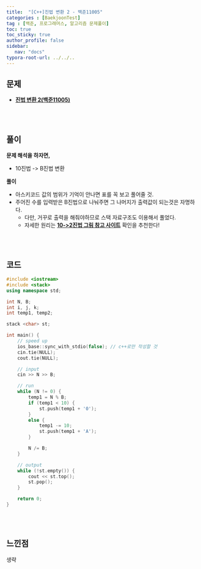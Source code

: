 ```yaml
---
title:  "[C++]진법 변환 2 - 백준11005"
categories : [BaekjoonTest]
tag : [백준, 프로그래머스, 알고리즘 문제풀이]
toc: true
toc_sticky: true
author_profile: false
sidebar:
   nav: "docs"
typora-root-url: ../../..
---
```




## 문제

* **[진법 변환 2(백준11005)](https://www.acmicpc.net/problem/11005)**

<br><br>

## 풀이

**문제 해석을 하자면,**

* 10진법 -> B진법 변환



**풀이**

* 아스키코드 값의 범위가 기억이 안나면 표를 꼭 보고 풀어줄 것.
* 주어진 수를 입력받은 B진법으로 나눠주면 그 나머지가 출력값이 되는것은 자명하다.
  * 다만, 거꾸로 출력을 해줘야하므로 스택 자료구조도 이용해서 풀었다.
  * 자세한 원리는 **[10->2진법 그림 참고 사이트](https://www.google.com/url?sa=i&url=https%3A%2F%2Fpiyoro.github.io%2Fprogram%2F221770535071%2F&psig=AOvVaw1lm-hIK8_DLvRCJyzippOn&ust=1675930377771000&source=images&cd=vfe&ved=0CBAQjRxqFwoTCMj1pqi9hf0CFQAAAAAdAAAAABAE)** 확인을 추천한다!




<br><br>

## 코드

```c++
#include <iostream>
#include <stack>
using namespace std;

int N, B;
int i, j, k;
int temp1, temp2;

stack <char> st;

int main() {
	// speed up
	ios_base::sync_with_stdio(false); // c++로만 작성할 것
	cin.tie(NULL);
	cout.tie(NULL);

	// input
	cin >> N >> B;

	// run
	while (N != 0) {
		temp1 = N % B;
		if (temp1 < 10) {
			st.push(temp1 + '0');
		}
		else {
			temp1 -= 10;
			st.push(temp1 + 'A');
		}

		N /= B;
	}

	// output
	while (!st.empty()) {
		cout << st.top();
		st.pop();
	}

	return 0;
}
```

<br><br>

## 느낀점

생략
